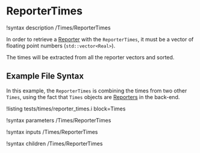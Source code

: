 # ReporterTimes

!syntax description /Times/ReporterTimes

In order to retrieve a [Reporter](syntax/Reporters/index.md) with the `ReporterTimes`,
it must be a vector of floating point numbers (`std::vector<Real>`).

The times will be extracted from all the reporter vectors and sorted.

## Example File Syntax

In this example, the `ReporterTimes` is combining the times from two other
`Times`, using the fact that `Times` objects are [Reporters](syntax/Reporters/index.md)
in the back-end.

!listing tests/times/reporter_times.i block=Times

!syntax parameters /Times/ReporterTimes

!syntax inputs /Times/ReporterTimes

!syntax children /Times/ReporterTimes
